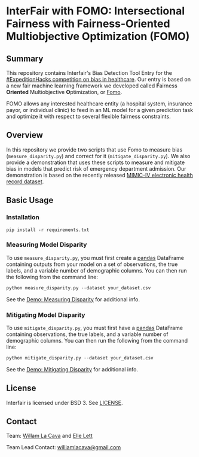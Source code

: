 # InterFair with FOMO: Intersectional Fairness with Fairness-Oriented Multiobjective Optimization (FOMO)



## Summary

<!-- start summary -->


This repository contains Interfair's Bias Detection Tool Entry for the [#ExpeditionHacks competition on bias in healthcare](https://expeditionhacks.com/bias-detection-healthcare/). 
Our entry is based on a new fair machine learning framework we developed called **F**airness **Oriented** Multiobjective **O**ptimization, or [Fomo](https://cavalab.org/fomo). 

FOMO allows any interested healthcare entity (a hospital system, insurance payor, or individual clinic) to feed in an ML model for a given prediction task and optimize it with respect to several flexible fairness constraints.


## Overview

In this repository we provide two scripts that use Fomo to measure bias (`measure_disparity.py`) and correct for it (`mitigate_disparity.py`). 
We also provide a demonstration that uses these scripts to measure and mitigate bias in models that predict risk of emergency department admission. 
Our demonstration is based on the recently released [MIMIC-IV electronic health record dataset](https://www.nature.com/articles/s41597-022-01899-x). 

<!-- end summary -->

## Basic Usage

<!-- start basic -->

### Installation

```text
pip install -r requirements.txt
```


### Measuring Model Disparity

To use `measure_disparity.py`, you must first create a [pandas](https://pandas.pydata.org/) DataFrame containing outputs from your model on a set of observations, the true labels, and a variable number of demographic columns. 
You can then run the following from the command line:

```python
python measure_disparity.py --dataset your_dataset.csv
```

See the [Demo: Measuring Disparity](https://github.com/cavalab/interfair/blob/main/docs/demo_measure_disparity.ipynb) for additional info. 

### Mitigating Model Disparity

To use `mitigate_disparity.py`, you must first have a [pandas](https://pandas.pydata.org/) DataFrame containing observations, the true labels, and a variable number of demographic columns. 
You can then run the following from the command line:

```python
python mitigate_disparity.py --dataset your_dataset.csv
```

See the [Demo: Mitigating Disparity](https://github.com/cavalab/interfair/blob/main/docs/demo_mitigate_disparity.ipynb) for additional info. 

<!-- end basic -->

## License

<!-- start license -->

Interfair is licensed under BSD 3.  See [LICENSE](https://github.com/cavalab/fomo/blob/main/LICENSE).

<!-- end license -->

## Contact 

<!-- start contact -->

Team: [Willam La Cava](https://williamlacava.com) and [Elle Lett](https://ellelett.com)

Team Lead Contact: williamlacava@gmail.com

<!-- end contact -->

